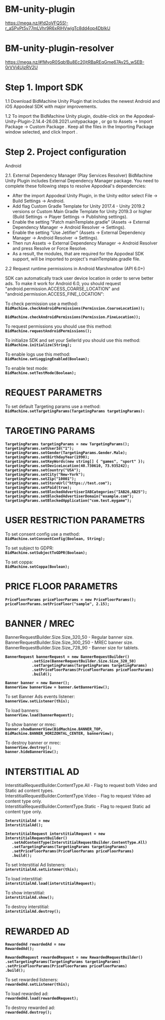 # BM-unity-plugin
https://mega.nz/#!d2oVFQ5S!-r_aSPvPt5v77mLVhr9R6xRlHVwjgTc8dd4op4DbIkU
# BM-unity-plugin-resolver
https://mega.nz/#!MyoR0Sqb!Bu8Ec20jtRBaREqGme67Av25_wSEB-0rVVj4UjzRV2U



# Step 1. Import SDK

1.1 Download BidMachine Unity Plugin that includes the newest Android and iOS Appodeal SDK with major improvements.

1.2 To import the BidMachine Unity plugin, double-click on the Appodeal-Unity-Plugin-2.14.4-26.08.2021.unitypackage , or go to   Assets → Import Package → Custom Package . Keep all the files in the Importing Package window selected, and click Import .



# Step 2. Project configuration 

Android 

2.1. External Dependency Manager (Play Services Resolver)
BidMachine Unity Plugin includes External Dependency Manager package.  You need to complete these following steps to resolve Appodeal's dependencies:

- After the import Appodeal Unity Plugin, in the Unity editor select File → Build Settings → Android.
- Add flag Custom Gradle Template for Unity 2017.4 - Unity 2019.2 versions or Custom Main Gradle Template for Unity 2019.3 or higher (Build Settings → Player Settings → Publishing settings).
- Enable the setting "Patch mainTemplate.gradle" (Assets → External Dependency Manager → Android Resolver → Settings).
- Enable the setting "Use Jetifier" (Assets → External Dependency Manager → Android Resolver → Settings).
- Then run Assets → External Dependency Manager → Android Resolver and press Resolve or Force Resolve.
- As a result, the modules, that are required for the Appodeal SDK support, will be imported to project's mainTemplate.gradle file.

2.2 Request runtime permissions in Android Marshmallow (API 6.0+)

SDK can automatically track user device location in order to serve better ads. To make it work for Android 6.0, you should request "android.permission.ACCESS_COARSE_LOCATION" and "android.permission.ACCESS_FINE_LOCATION":

<p>To check permission use a method:<br>
<code><strong>BidMachine.checkAndroidPermissions(Permission.CoarseLocation));<br>
BidMachine.checkAndroidPermissions(Permission.FineLocation));</strong></code></p>







<p>To request permissions you should use this method:<br> 
<code><strong>BidMachine.requestAndroidPermissions();</strong></code></p>

<p>To initialize SDK and set your SellerId you should use this method:<br>
<code><strong>BidMachine.initialize(String);</strong></code></p>

<p>To enable logs use this method:<br>
<code><strong>BidMachine.setLoggingEnabled(Boolean);</strong></code></p>

<p>To enable test mode:<br>
<code><strong>BidMachine.setTestMode(Boolean);</strong></code></p>





# REQUEST PARAMETRS
<p>To set default Targeting params use a method:<br>
<code><strong>BidMachine.setTargetingParams(TargetingParams targetingParams):</strong></code></p>
 
# TARGETING PARAMS
<p><code><strong>TargetingParams targetingParams = new TargetingParams();</strong></code><br>
<code><strong>targetingParams.setUserId("1");</strong></code><br>
<code><strong>targetingParams.setGender(TargetingParams.Gender.Male);</strong></code><br>
<code><strong>targetingParams.setBirthdayYear(1990);</strong></code><br>
<code><strong>targetingParams.setKeyWords(new string[] { "games", "sport" });</strong></code><br>
<code><strong>targetingParams.setDeviceLocation(40.730610, 73.935242);</strong></code><br>
<code><strong>targetingParams.setCountry("USA");</strong></code><br>
<code><strong>targetingParams.setCity("New-York");</strong></code><br>
<code><strong>targetingParams.setZip("10001");</strong></code><br>
<code><strong>targetingParams.setStoreUrl("https://test.com");</strong></code><br>
<code><strong>targetingParams.setPaid(true);</strong></code><br>
<code><strong>targetingParams.setBlockedAdvertiserIABCategories("IAB26,AB25");</strong></code><br>
<code><strong>targetingParams.setBlockedAdvertiserDomain("example.com");</strong></code><br>
<code><strong>targetingParams.setBlockedApplication("com.test.mygame");</strong></code></p>

# USER RESTRICTION PARAMETRS
<p>To set consent config use a method:<br>
<code><strong>BidMachine.setConsentConfig(Boolean, String);</strong></code></p>

<p>To set subject to GDPR:<br>
<code><strong>BidMachine.setSubjectToGDPR(Boolean);</strong></code></p>
 
<p>To set coppa:<br>
<code><strong>BidMachine.setCoppa(Boolean);</strong></code></p>

# PRICE FLOOR PARAMETRS
<p><code><strong>PriceFloorParams priceFloorParams = new PriceFloorParams();</strong></code><br>
<code><strong>priceFloorParams.setPriceFloor("sample", 2.15);</strong></code></p>

# BANNER / MREC

<p>BannerRequestBuilder.Size.Size_320_50 - Regular banner size.<br>
 BannerRequestBuilder.Size.Size_300_250 - MREC banner size.<br>
 BannerRequestBuilder.Size.Size_728_90 - Banner size for tablets.</p>

<p><code><strong>BannerRequest bannerRequest = new BannerRequestBuilder()</strong></code><br>
<code><strong>            .setSize(BannerRequestBuilder.Size.Size_320_50)</strong></code><br>
<code><strong>            .setTargetingParams(TargetingParams targetingParams)</strong></code><br>
<code><strong>            .setPriceFloorParams(PriceFloorParams priceFloorParams)</strong></code><br>
<code><strong>            .build();</strong></code></p>

<p><code><strong>Banner banner = new Banner();</strong></code><br>
<code><strong>BannerView bannerView = banner.GetBannerView();</strong></code></p>

<p>To set Banner Ads events listener:<br>
<code><strong>bannerView.setListener(this);</strong></code></p>

<p>To load banners:<br>
<code><strong>bannerView.load(bannerRequest);</strong></code></p>

<p>To show banner or mrec:<br>
<code><strong>banner.showBannerView(BidMachine.BANNER_TOP, BidMachine.BANNER_HORIZONTAL_CENTER, bannerView);</strong></code></p>

<p>To destroy banner or mrec:<br>
<code><strong>bannerView.destroy();</strong></code><br>
<code><strong>banner.hideBannerView();</strong></code></p>

# INTERSTITIAL AD

<p>InterstitialRequestBuilder.ContentType.All - Flag to request both Video and Static ad content types.<br>
InterstitialRequestBuilder.ContentType.Video - Flag to request Video ad content type only.<br>
InterstitialRequestBuilder.ContentType.Static -	Flag to request Static ad content type only.</p>

<code><strong>InterstitialAd = new InterstitialAd();</strong></code>

<p><code><strong>InterstitialRequest interstitialRequest = new InterstitialRequestBuilder()</strong></code><br>
<code><strong>   .setAdContentType(InterstitialRequestBuilder.ContentType.All)</strong></code><br>
<code><strong>   .setTargetingParams(TargetingParams targetingParams)</strong></code><br>
<code><strong>   .setPriceFloorParams(PriceFloorParams priceFloorParams)</strong></code><br>
<code><strong>   .build();</strong></code></p>

<p>To set Interstitial Ad listeners:<br>
<code><strong>interstitialAd.setListener(this);</strong></code></p>

<p>To load interstitial:<br>
<code><strong>interstitialAd.load(interstitialRequest);</strong></code></p>

<p>To show interstitial:<br>
<code><strong>interstitialAd.show();</strong></code></p>

<p>To destroy interstitial:<br>
<code><strong>interstitialAd.destroy();</strong></code></p>


# REWARDED AD

<code><strong>RewardedAd rewardedAd = new RewardedAd();</strong></code>
        
<p><code><strong>RewardedRequest rewardedRequest = new RewardedRequestBuilder()</strong></code><br>
<code><strong>.setTargetingParams(TargetingParams targetingParams)</strong></code><br>
<code><strong>.setPriceFloorParams(PriceFloorParams priceFloorParams)</strong></code><br>
<code><strong>.build();</strong></code></p>
        
<p>To set rewarded listeners:<br>        
<code><strong>rewardedAd.setListener(this);</strong></code></p>

<p>To load rewarded ad:<br>
<code><strong>rewardedAd.load(rewardedRequest);</strong></code></p>

<p>To destroy rewarded ad:<br> 
<code><strong>rewardedAd.destroy();</strong></code></p>
